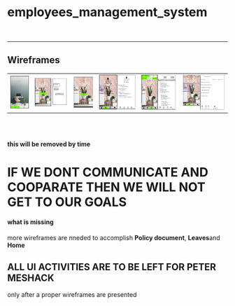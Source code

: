 # employees_management_system


<br><hr>

## Wireframes

<table>
    <tr>
        <td>
            <img alt="Splashscreen 1" src="docs/wireframes/splashscreen.PNG">
        </td>
        <td>
            <img alt="Login 2" src="docs/wireframes/login.PNG">
        </td>
		<td>
            <img alt="Signup 3" src="docs/wireframes/signup.PNG">
        </td>
        <td>		    
            <img alt="Home 4" src="docs/wireframes/main_home.PNG">
        </td>
		<td>		    
            <img alt="Leaves 5" src="docs/wireframes/leaves.PNG">
        </td>
		<td>		    
            <img alt="Policy document 6" src="docs/wireframes/policydocument.PNG">
        </td>
    </tr>
</table>

<br></br>
<p><b>this will be removed by time</b></p>
<h1>IF WE DONT COMMUNICATE AND COOPARATE THEN WE WILL NOT GET TO OUR GOALS</h1>
<h4>what is missing</h4>
<p>more wireframes are nneded to accomplish <b>Policy document</b>, <b>Leaves</b>and  <b>Home</b></p>

<h2>ALL UI ACTIVITIES ARE TO BE LEFT FOR PETER MESHACK</h2>
<p>only after a proper wireframes are presented</p>
